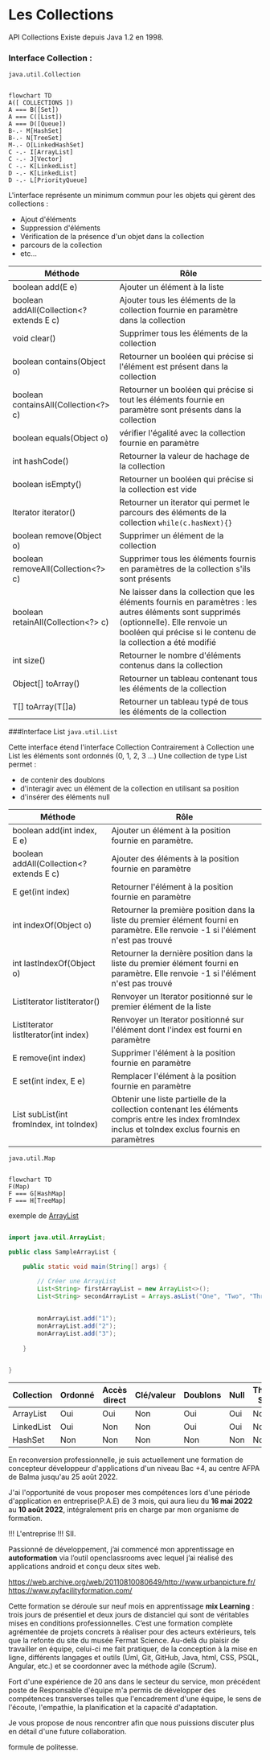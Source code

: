 # Les Collections


API Collections Existe depuis Java 1.2 en 1998.


### Interface Collection :
`java.util.Collection`
````mermaid

flowchart TD
A([ COLLECTIONS ])
A === B([Set])
A === C([List])
A === D([Queue])
B-.- M[HashSet]
B-.- N[TreeSet]
M-.- O[LinkedHashSet]
C -.- I[ArrayList]
C -.- J[Vector]
C -.- K[LinkedList]
D -.- K[LinkedList]
D -.- L[PriorityQueue]

````


L'interface représente un minimum commun pour les objets qui gèrent des collections : 
 * Ajout d'éléments
 * Suppression d'éléments
 * Vérification de la présence d'un objet dans la collection
 * parcours de la collection
 * etc...



| Méthode                                  | Rôle                                                                                                                                                                                                      |
|------------------------------------------|-----------------------------------------------------------------------------------------------------------------------------------------------------------------------------------------------------------|
| boolean add(E e)                         | Ajouter un élément à la liste                                                                                                                                                                             |
| boolean addAll(Collection<? extends E c) | Ajouter tous les éléments de la collection fournie en paramètre dans la collection                                                                                                                        |
| void clear()                             | Supprimer tous les éléments de la collection                                                                                                                                                              |
| boolean contains(Object o)               | Retourner un booléen qui précise si l'élément est présent dans la collection                                                                                                                              |
| boolean containsAll(Collection<?> c)     | Retourner un booléen qui précise si tout les éléments fournie en paramètre sont présents dans la collection                                                                                               |
| boolean equals(Object o)                 | vérifier l'égalité avec la collection fournie en paramètre                                                                                                                                                |
| int hashCode()                           | Retourner la valeur de hachage de la collection                                                                                                                                                           |
| boolean isEmpty()                        | Retourner un booléen qui précise si la collection est vide                                                                                                                                                |
| Iterator<E> iterator()                   | Retourner un iterator qui permet le parcours des éléments de la collection `while(c.hasNext){}`                                                                                                           |
| boolean remove(Object o)                 | Supprimer un élément de la collection                                                                                                                                                                     |
| boolean removeAll(Collection<?> c)       | Supprimer tous les éléments fournis en paramètres de la collection s'ils sont présents                                                                                                                    |
| boolean retainAll(Collection<?> c)       | Ne laisser dans la collection que les éléments fournis en paramètres : les autres éléments sont supprimés (optionnelle). Elle renvoie un booléen qui précise si le contenu de la collection a été modifié |
| int size()                               | Retourner le nombre d'éléments contenus dans la collection                                                                                                                                                |
| Object[] toArray()                       | Retourner un tableau contenant tous les éléments de la collection                                                                                                                                         |
| <T> T[] toArray(T[]a)                    | Retourner un tableau typé de tous les éléments de la collection                                                                                                                                           |

###Interface List
`java.util.List`

Cette interface étend l'interface Collection
Contrairement à Collection une List les éléments sont ordonnés (0, 1, 2, 3 ...)
Une collection de type List permet :

* de contenir des doublons
* d'interagir avec un élément de la collection en utilisant sa position
* d'insérer des éléments null

| Méthode                                     | Rôle                                                                                                                                                                                                      |
|---------------------------------------------|-----------------------------------------------------------------------------------------------------------------------------------------------------------------------------------------------------------|
| boolean add(int index, E e)                 | Ajouter un élément à la position fournie en paramètre.                                                                                                                                                    |
| boolean addAll(Collection<? extends E c)    | Ajouter des éléments à la position fournie en paramètre                                                                                                                                                   |
| E get(int index)                            | Retourner l'élément à la position fournie en paramètre                                                                                                                                                    |
| int indexOf(Object o)                       | Retourner la première position dans la liste du premier élément fourni en paramètre. Elle renvoie -1 si l'élément n'est pas trouvé                                                                        |
| int lastIndexOf(Object o)                   | Retourner la dernière position dans la liste du premier élément fourni en paramètre. Elle renvoie -1 si l'élément n'est pas trouvé                                                                        |
| ListIterator<E> listIterator()              | Renvoyer un Iterator positionné sur le premier élément de la liste                                                                                                                                        |
| ListIterator<E> listIterator(int index)     | Renvoyer un Iterator positionné sur l'élément dont l'index est fourni en paramètre                                                                                                                        |
| E remove(int index)                         | Supprimer l'élément à la position fournie en paramètre                                                                                                                                                    |
| E set(int index, E e)                       | Remplacer l'élément à la position fournie en paramètre                                                                                                                                                    |
| List<E> subList(int fromIndex, int toIndex) | Obtenir une liste partielle de la collection contenant les éléments compris entre les index fromIndex inclus et toIndex exclus fournis en paramètres                                                      |

`java.util.Map`
````mermaid

flowchart TD
F(Map)
F === G[HashMap]
F === H[TreeMap]

````


exemple de [ArrayList](main/java/test.java)

```java

import java.util.ArrayList;

public class SampleArrayList {

    public static void main(String[] args) {

        // Créer une ArrayList
        List<String> firstArrayList = new ArrayList<>();
        List<String> secondArrayList = Arrays.asList("One", "Two", "Three");
        
        
        monArrayList.add("1");
        monArrayList.add("2");
        monArrayList.add("3");
        
    }
    

}

```


| Collection | Ordonné | Accès direct |Clé/valeur| Doublons | Null |Thread Safe|
|------------|---------|--------------|-----------|----------|------|-----------|
| ArrayList  | Oui     | Oui          | Non| Oui      | Oui  |Non|
| LinkedList | Oui     | Non          | Non| Oui      | Oui  |Non|
| HashSet    | Non     | Non          | Non| Non      | Non  |Non|





 





En reconversion professionnelle, je suis actuellement une formation de concepteur développeur d'applications d'un niveau Bac +4, au centre AFPA de Balma jusqu'au 25 août 2022. 

J'ai l'opportunité de vous proposer mes compétences lors d'une période d'application en entreprise(P.A.E) de 3 mois, 
qui aura lieu du **16 mai 2022** au **10 août 2022**, intégralement pris en charge par mon organisme de formation. 


!!! L'entreprise !!! SII.



Passionné de développement, j’ai commencé mon apprentissage en **autoformation** via l’outil openclassrooms avec lequel j’ai réalisé des applications android et conçu deux sites web.

https://web.archive.org/web/20110810080649/http://www.urbanpicture.fr/
https://www.pyfacilityformation.com/

Cette formation se déroule sur neuf mois en apprentissage **mix Learning** : trois jours de présentiel et deux jours de distanciel qui sont de véritables mises en conditions professionnelles. 
C’est une formation complète agrémentée de projets concrets à réaliser pour des acteurs extérieurs, tels que la refonte du site du musée Fermat Science. 
Au-delà du plaisir de travailler en équipe, celui-ci me fait pratiquer, 
de la conception à la mise en ligne, différents langages et outils (Uml, Git, GitHub, Java, html, CSS, PSQL, Angular, etc.) et se coordonner avec la méthode agile (Scrum).


Fort d'une expérience de 20 ans dans le secteur du service, mon précédent poste de Responsable d'équipe m'a permis de développer des compétences transverses telles que l'encadrement d'une équipe, 
le sens de l'écoute, l'empathie, la planification et la capacité d'adaptation.

Je vous propose de nous rencontrer afin que nous puissions discuter plus en détail d'une future collaboration. 

formule de politesse.
















